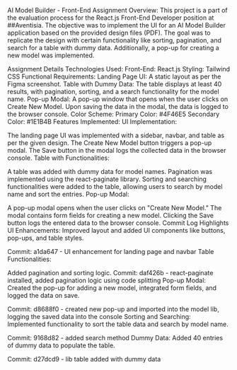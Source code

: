 AI Model Builder - Front-End Assignment
Overview:
This project is a part of the evaluation process for the React.js Front-End Developer position at ##Aventisia. The objective was to implement the UI for an AI Model Builder application based on the provided design files (PDF). The goal was to replicate the design with certain functionality like sorting, pagination, and search for a table with dummy data. Additionally, a pop-up for creating a new model was implemented.

Assignment Details
Technologies Used:
Front-End: React.js
Styling: Tailwind CSS
Functional Requirements:
Landing Page UI: A static layout as per the Figma screenshot.
Table with Dummy Data: The table displays at least 40 results, with pagination, sorting, and a search functionality for the model name.
Pop-up Modal: A pop-up window that opens when the user clicks on Create New Model. Upon saving the data in the modal, the data is logged to the browser console.
Color Scheme:
Primary Color: #4F46E5
Secondary Color: #1E1B4B
Features Implemented:
UI Implementation:

The landing page UI was implemented with a sidebar, navbar, and table as per the given design.
The Create New Model button triggers a pop-up modal.
The Save button in the modal logs the collected data in the browser console.
Table with Functionalities:

A table was added with dummy data for model names.
Pagination was implemented using the react-paginate library.
Sorting and searching functionalities were added to the table, allowing users to search by model name and sort the entries.
Pop-up Modal:

A pop-up modal opens when the user clicks on "Create New Model."
The modal contains form fields for creating a new model.
Clicking the Save button logs the entered data to the browser console.
Commit Log Highlights
UI Enhancements: Improved layout and added UI components like buttons, pop-ups, and table styles.

Commit: a1da647 - UI enhancement for landing page and navbar
Table Functionalities:

Added pagination and sorting logic.
Commit: daf426b - react-paginate installed, added pagination logic using code splitting
Pop-up Modal: Created the pop-up for adding a new model, integrated form fields, and logged the data on save.

Commit: d8688f0 - created new pop-up and imported into the model lib, logging the saved data into the console
Sorting and Searching: Implemented functionality to sort the table data and search by model name.

Commit: 9168d82 - added search method
Dummy Data: Added 40 entries of dummy data to populate the table.

Commit: d27dcd9 - lib table added with dummy data

